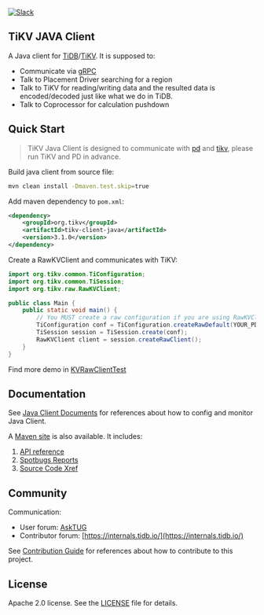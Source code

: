 [![Slack](https://img.shields.io/badge/chat-on%20Slack-brightgreen.svg)](https://slack.tidb.io/invite?team=tikv-wg&channel=client)

## TiKV JAVA Client

A Java client for [TiDB](https://github.com/pingcap/tidb)/[TiKV](https://github.com/tikv/tikv).
It is supposed to:
+ Communicate via [gRPC](http://www.grpc.io/)
+ Talk to Placement Driver searching for a region
+ Talk to TiKV for reading/writing data and the resulted data is encoded/decoded just like what we do in TiDB.
+ Talk to Coprocessor for calculation pushdown

## Quick Start

> TiKV Java Client is designed to communicate with [pd](https://github.com/tikv/pd) and [tikv](https://github.com/tikv/tikv), please run TiKV and PD in advance.

Build java client from source file:

```sh
mvn clean install -Dmaven.test.skip=true
```

Add maven dependency to `pom.xml`:

```xml
<dependency>
	<groupId>org.tikv</groupId>
	<artifactId>tikv-client-java</artifactId>
	<version>3.1.0</version>
</dependency>
```

Create a RawKVClient and communicates with TiKV:

```java
import org.tikv.common.TiConfiguration;
import org.tikv.common.TiSession;
import org.tikv.raw.RawKVClient;

public class Main {
	public static void main() {
		// You MUST create a raw configuration if you are using RawKVClient.
		TiConfiguration conf = TiConfiguration.createRawDefault(YOUR_PD_ADDRESSES);
		TiSession session = TiSession.create(conf);
		RawKVClient client = session.createRawClient();
	}
}
```

Find more demo in [KVRawClientTest](https://github.com/birdstorm/KVRawClientTest/)

## Documentation

See [Java Client Documents](/docs/README.md) for references about how to config and monitor Java Client.

A [Maven site](https://tikv.github.io/client-java/site) is also available. It includes:
1. [API reference](https://tikv.github.io/client-java/site/apidocs/index.html)
2. [Spotbugs Reports](https://tikv.github.io/client-java/site/spotbugs.html)
3. [Source Code Xref](https://tikv.github.io/client-java/site/xref/index.html)

## Community

Communication:
- User forum: [AskTUG](https://asktug.com/)
- Contributor forum: [https://internals.tidb.io/](https://internals.tidb.io/)

See [Contribution Guide](https://tikv.github.io/client-java/contribution/introduction.html) for references about how to contribute to this project.

## License

Apache 2.0 license. See the [LICENSE](./LICENSE) file for details.

